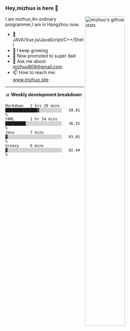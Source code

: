 ### Hey,mizhuo is here 👋

<img align="right" alt="mizhuo's github stats" width="50%" src="https://github-readme-stats.vercel.app/api?username=mizhuo&theme=tokyonight&show_icons=true">

I am mizhuo,An ordinary programmer,I am in Hangzhou now.

- 🔭 JAVA/Vue.js/JavaScript/C++/Shell
- 🌱 I keep growing
- 🤔 Now promoted to super dad
- 💬 Ask me about mizhuo809@gmail.com
- 📫 How to reach me: www.mizhuo.site

---
📊 **Weekly development breakdown**

<!--START_SECTION:waka-->

```text
Markdown   2 hrs 29 mins   ██████████████▓░░░░░░░░░░   58.01 %
YAML       1 hr 34 mins    █████████░░░░░░░░░░░░░░░░   36.55 %
Java       7 mins          ▓░░░░░░░░░░░░░░░░░░░░░░░░   03.01 %
Groovy     6 mins          ▓░░░░░░░░░░░░░░░░░░░░░░░░   02.44 %
```

<!--END_SECTION:waka-->
